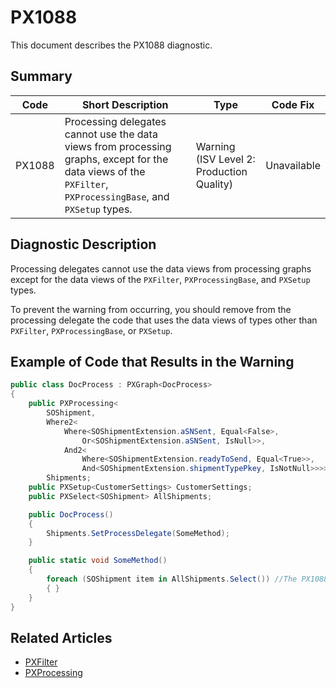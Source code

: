 # PX1088
This document describes the PX1088 diagnostic.

## Summary

| Code   | Short Description                                                                                                                                          | Type                           | Code Fix    | 
| ------ | ---------------------------------------------------------------------------------------------------------------------------------------------------------- | ------------------------------ | ----------- | 
| PX1088 | Processing delegates cannot use the data views from processing graphs, except for the data views of the `PXFilter`, `PXProcessingBase`, and `PXSetup` types. | Warning (ISV Level 2: Production Quality) | Unavailable |

## Diagnostic Description

Processing delegates cannot use the data views from processing graphs except for the data views of the `PXFilter`, `PXProcessingBase`, and `PXSetup` types.

To prevent the warning from occurring, you should remove from the processing delegate the code that uses the data views of types other than `PXFilter`, `PXProcessingBase`, or `PXSetup`.

## Example of Code that Results in the Warning

```C#
public class DocProcess : PXGraph<DocProcess>
{
    public PXProcessing<
        SOShipment,
        Where2<
            Where<SOShipmentExtension.aSNSent, Equal<False>,
                Or<SOShipmentExtension.aSNSent, IsNull>>,
            And2<
                Where<SOShipmentExtension.readyToSend, Equal<True>>,
                And<SOShipmentExtension.shipmentTypePkey, IsNotNull>>>>
        Shipments;
    public PXSetup<CustomerSettings> CustomerSettings;
    public PXSelect<SOShipment> AllShipments;

    public DocProcess()
    {
        Shipments.SetProcessDelegate(SomeMethod);
    }

    public static void SomeMethod()
    {
        foreach (SOShipment item in AllShipments.Select()) //The PX1088 error is displayed for this line.
        { }
    }
}
```

## Related Articles

 - [PXFilter<Table>](https://help.acumatica.com/Help?ScreenId=ShowWiki&pageid=56548796-1770-0c0a-ea93-be599d374a7f)
 - [PXProcessing<Table>](https://help.acumatica.com/Help?ScreenId=ShowWiki&pageid=b8e279d0-fc1b-7a7a-3ed1-2d585a757e29)